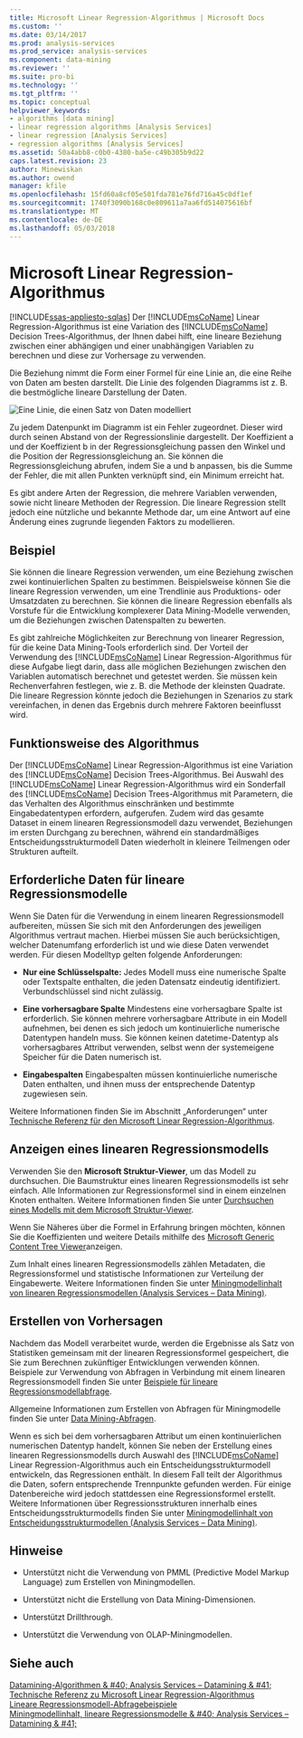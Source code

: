```yaml
---
title: Microsoft Linear Regression-Algorithmus | Microsoft Docs
ms.custom: ''
ms.date: 03/14/2017
ms.prod: analysis-services
ms.prod_service: analysis-services
ms.component: data-mining
ms.reviewer: ''
ms.suite: pro-bi
ms.technology: ''
ms.tgt_pltfrm: ''
ms.topic: conceptual
helpviewer_keywords:
- algorithms [data mining]
- linear regression algorithms [Analysis Services]
- linear regression [Analysis Services]
- regression algorithms [Analysis Services]
ms.assetid: 50a4abb8-c0b0-4380-ba5e-c49b305b9d22
caps.latest.revision: 23
author: Minewiskan
ms.author: owend
manager: kfile
ms.openlocfilehash: 15fd60a8cf05e501fda781e76fd716a45c0df1ef
ms.sourcegitcommit: 1740f3090b168c0e809611a7aa6fd514075616bf
ms.translationtype: MT
ms.contentlocale: de-DE
ms.lasthandoff: 05/03/2018
---
```

# <a name="microsoft-linear-regression-algorithm"></a>Microsoft Linear Regression-Algorithmus
[!INCLUDE[ssas-appliesto-sqlas](../../includes/ssas-appliesto-sqlas.md)]
  Der [!INCLUDE[msCoName](../../includes/msconame-md.md)] Linear Regression-Algorithmus ist eine Variation des [!INCLUDE[msCoName](../../includes/msconame-md.md)] Decision Trees-Algorithmus, der Ihnen dabei hilft, eine lineare Beziehung zwischen einer abhängigen und einer unabhängigen Variablen zu berechnen und diese zur Vorhersage zu verwenden.  
  
 Die Beziehung nimmt die Form einer Formel für eine Linie an, die eine Reihe von Daten am besten darstellt. Die Linie des folgenden Diagramms ist z. B. die bestmögliche lineare Darstellung der Daten.  
  
 ![Eine Linie, die einen Satz von Daten modelliert](../../analysis-services/data-mining/media/linear-regression.gif "eine Linie, die Modelliert einen Satz von Daten")  
  
 Zu jedem Datenpunkt im Diagramm ist ein Fehler zugeordnet. Dieser wird durch seinen Abstand von der Regressionslinie dargestellt. Der Koeffizient a und der Koeffizient b in der Regressionsgleichung passen den Winkel und die Position der Regressionsgleichung an. Sie können die Regressionsgleichung abrufen, indem Sie a und b anpassen, bis die Summe der Fehler, die mit allen Punkten verknüpft sind, ein Minimum erreicht hat.  
  
 Es gibt andere Arten der Regression, die mehrere Variablen verwenden, sowie nicht lineare Methoden der Regression. Die lineare Regression stellt jedoch eine nützliche und bekannte Methode dar, um eine Antwort auf eine Änderung eines zugrunde liegenden Faktors zu modellieren.  
  
## <a name="example"></a>Beispiel  
 Sie können die lineare Regression verwenden, um eine Beziehung zwischen zwei kontinuierlichen Spalten zu bestimmen. Beispielsweise können Sie die lineare Regression verwenden, um eine Trendlinie aus Produktions- oder Umsatzdaten zu berechnen. Sie können die lineare Regression ebenfalls als Vorstufe für die Entwicklung komplexerer Data Mining-Modelle verwenden, um die Beziehungen zwischen Datenspalten zu bewerten.  
  
 Es gibt zahlreiche Möglichkeiten zur Berechnung von linearer Regression, für die keine Data Mining-Tools erforderlich sind. Der Vorteil der Verwendung des [!INCLUDE[msCoName](../../includes/msconame-md.md)] Linear Regression-Algorithmus für diese Aufgabe liegt darin, dass alle möglichen Beziehungen zwischen den Variablen automatisch berechnet und getestet werden. Sie müssen kein Rechenverfahren festlegen, wie z. B. die Methode der kleinsten Quadrate. Die lineare Regression könnte jedoch die Beziehungen in Szenarios zu stark vereinfachen, in denen das Ergebnis durch mehrere Faktoren beeinflusst wird.  
  
## <a name="how-the-algorithm-works"></a>Funktionsweise des Algorithmus  
 Der [!INCLUDE[msCoName](../../includes/msconame-md.md)] Linear Regression-Algorithmus ist eine Variation des [!INCLUDE[msCoName](../../includes/msconame-md.md)] Decision Trees-Algorithmus. Bei Auswahl des [!INCLUDE[msCoName](../../includes/msconame-md.md)] Linear Regression-Algorithmus wird ein Sonderfall des [!INCLUDE[msCoName](../../includes/msconame-md.md)] Decision Trees-Algorithmus mit Parametern, die das Verhalten des Algorithmus einschränken und bestimmte Eingabedatentypen erfordern, aufgerufen. Zudem wird das gesamte Dataset in einem linearen Regressionsmodell dazu verwendet, Beziehungen im ersten Durchgang zu berechnen, während ein standardmäßiges Entscheidungsstrukturmodell Daten wiederholt in kleinere Teilmengen oder Strukturen aufteilt.  
  
## <a name="data-required-for-linear-regression-models"></a>Erforderliche Daten für lineare Regressionsmodelle  
 Wenn Sie Daten für die Verwendung in einem linearen Regressionsmodell aufbereiten, müssen Sie sich mit den Anforderungen des jeweiligen Algorithmus vertraut machen. Hierbei müssen Sie auch berücksichtigen, welcher Datenumfang erforderlich ist und wie diese Daten verwendet werden. Für diesen Modelltyp gelten folgende Anforderungen:  
  
-   **Nur eine Schlüsselspalte:** Jedes Modell muss eine numerische Spalte oder Textspalte enthalten, die jeden Datensatz eindeutig identifiziert. Verbundschlüssel sind nicht zulässig.  
  
-   **Eine vorhersagbare Spalte** Mindestens eine vorhersagbare Spalte ist erforderlich. Sie können mehrere vorhersagbare Attribute in ein Modell aufnehmen, bei denen es sich jedoch um kontinuierliche numerische Datentypen handeln muss. Sie können keinen datetime-Datentyp als vorhersagbares Attribut verwenden, selbst wenn der systemeigene Speicher für die Daten numerisch ist.  
  
-   **Eingabespalten** Eingabespalten müssen kontinuierliche numerische Daten enthalten, und ihnen muss der entsprechende Datentyp zugewiesen sein.  
  
 Weitere Informationen finden Sie im Abschnitt „Anforderungen“ unter [Technische Referenz für den Microsoft Linear Regression-Algorithmus](../../analysis-services/data-mining/microsoft-linear-regression-algorithm-technical-reference.md).  
  
## <a name="viewing-a-linear-regression-model"></a>Anzeigen eines linearen Regressionsmodells  
 Verwenden Sie den **Microsoft Struktur-Viewer**, um das Modell zu durchsuchen. Die Baumstruktur eines linearen Regressionsmodells ist sehr einfach. Alle Informationen zur Regressionsformel sind in einem einzelnen Knoten enthalten. Weitere Informationen finden Sie unter [Durchsuchen eines Modells mit dem Microsoft Struktur-Viewer](../../analysis-services/data-mining/browse-a-model-using-the-microsoft-tree-viewer.md).  
  
 Wenn Sie Näheres über die Formel in Erfahrung bringen möchten, können Sie die Koeffizienten und weitere Details mithilfe des [Microsoft Generic Content Tree Viewer](../../analysis-services/data-mining/browse-a-model-using-the-microsoft-generic-content-tree-viewer.md)anzeigen.  
  
 Zum Inhalt eines linearen Regressionsmodells zählen Metadaten, die Regressionsformel und statistische Informationen zur Verteilung der Eingabewerte. Weitere Informationen finden Sie unter [Miningmodellinhalt von linearen Regressionsmodellen &#40;Analysis Services – Data Mining&#41;](../../analysis-services/data-mining/mining-model-content-for-linear-regression-models-analysis-services-data-mining.md).  
  
## <a name="creating-predictions"></a>Erstellen von Vorhersagen  
 Nachdem das Modell verarbeitet wurde, werden die Ergebnisse als Satz von Statistiken gemeinsam mit der linearen Regressionsformel gespeichert, die Sie zum Berechnen zukünftiger Entwicklungen verwenden können. Beispiele zur Verwendung von Abfragen in Verbindung mit einem linearen Regressionsmodell finden Sie unter [Beispiele für lineare Regressionsmodellabfrage](../../analysis-services/data-mining/linear-regression-model-query-examples.md).  
  
 Allgemeine Informationen zum Erstellen von Abfragen für Miningmodelle finden Sie unter [Data Mining-Abfragen](../../analysis-services/data-mining/data-mining-queries.md).  
  
 Wenn es sich bei dem vorhersagbaren Attribut um einen kontinuierlichen numerischen Datentyp handelt, können Sie neben der Erstellung eines linearen Regressionsmodells durch Auswahl des [!INCLUDE[msCoName](../../includes/msconame-md.md)] Linear Regression-Algorithmus auch ein Entscheidungsstrukturmodell entwickeln, das Regressionen enthält. In diesem Fall teilt der Algorithmus die Daten, sofern entsprechende Trennpunkte gefunden werden. Für einige Datenbereiche wird jedoch stattdessen eine Regressionsformel erstellt. Weitere Informationen über Regressionsstrukturen innerhalb eines Entscheidungsstrukturmodells finden Sie unter [Miningmodellinhalt von Entscheidungsstrukturmodellen &#40;Analysis Services – Data Mining&#41;](../../analysis-services/data-mining/mining-model-content-for-decision-tree-models-analysis-services-data-mining.md).  
  
## <a name="remarks"></a>Hinweise  
  
-   Unterstützt nicht die Verwendung von PMML (Predictive Model Markup Language) zum Erstellen von Miningmodellen.  
  
-   Unterstützt nicht die Erstellung von Data Mining-Dimensionen.  
  
-   Unterstützt Drillthrough.  
  
-   Unterstützt die Verwendung von OLAP-Miningmodellen.  
  
## <a name="see-also"></a>Siehe auch  
 [Datamining-Algorithmen & #40; Analysis Services – Datamining & #41;](../../analysis-services/data-mining/data-mining-algorithms-analysis-services-data-mining.md)   
 [Technische Referenz zu Microsoft Linear Regression-Algorithmus](../../analysis-services/data-mining/microsoft-linear-regression-algorithm-technical-reference.md)   
 [Lineare Regressionsmodell-Abfragebeispiele](../../analysis-services/data-mining/linear-regression-model-query-examples.md)   
 [Miningmodellinhalt, lineare Regressionsmodelle & #40; Analysis Services – Datamining & #41;](../../analysis-services/data-mining/mining-model-content-for-linear-regression-models-analysis-services-data-mining.md)  
  
  
